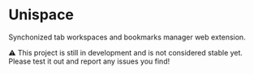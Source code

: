 # Unispace

Synchonized tab workspaces and bookmarks manager web extension.

⚠️ This project is still in development and is not considered stable yet. Please test it out and report any issues you find!
